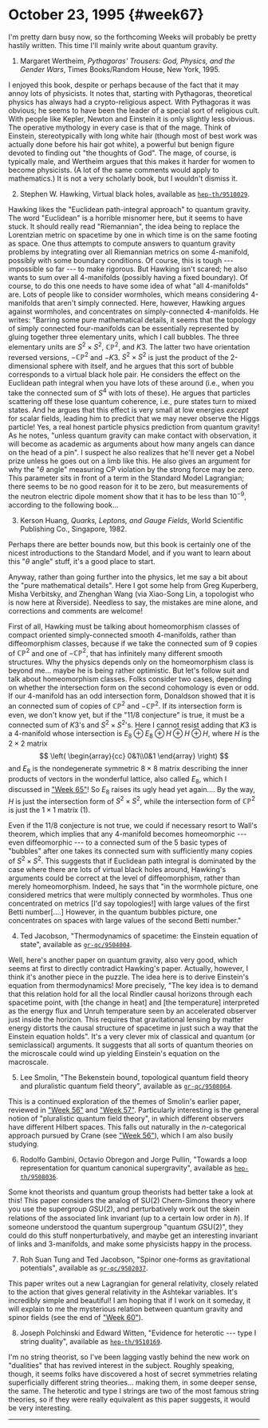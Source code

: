 # October 23, 1995 {#week67}

I'm pretty darn busy now, so the forthcoming Weeks will probably be
pretty hastily written. This time I'll mainly write about quantum
gravity.

1) Margaret Wertheim, _Pythagoras' Trousers: God, Physics, and the Gender Wars_, Times Books/Random House, New York, 1995.

I enjoyed this book, despite or perhaps because of the fact that it may
annoy lots of physicists. It notes that, starting with Pythagoras,
theoretical physics has always had a crypto-religious aspect. With
Pythagoras it was obvious; he seems to have been the leader of a special
sort of religious cult. With people like Kepler, Newton and Einstein it
is only slightly less obvious. The operative mythology in every case is
that of the mage. Think of Einstein, stereotypically with long white
hair (though most of best work was actually done before his hair got
white), a powerful but benign figure devoted to finding out "the
thoughts of God". The mage, of course, is typically male, and Wertheim
argues that this makes it harder for women to become physicists. (A lot
of the same comments would apply to mathematics.) It is not a very
scholarly book, but I wouldn't dismiss it.

2) Stephen W. Hawking, Virtual black holes, available as [`hep-th/9510029`](http://xxx.lanl.gov/abs/hep-th/9510029).

Hawking likes the "Euclidean path-integral approach" to quantum
gravity. The word "Euclidean" is a horrible misnomer here, but it
seems to have stuck. It should really read "Riemannian", the idea
being to replace the Lorentzian metric on spacetime by one in which time
is on the same footing as space. One thus attempts to compute answers to
quantum gravity problems by integrating over all Riemannian metrics on
some 4-manifold, possibly with some boundary conditions. Of course, this
is tough --- impossible so far --- to make rigorous. But Hawking isn't
scared; he also wants to sum over all 4-manifolds (possibly having a
fixed boundary). Of course, to do this one needs to have some idea of
what "all 4-manifolds" are. Lots of people like to consider wormholes,
which means considering 4-manifolds that aren't simply connected. Here,
however, Hawking argues against wormholes, and concentrates on
simply-connected 4-manifolds. He writes: "Barring some pure
mathematical details, it seems that the topology of simply connected
four-manifolds can be essentially represented by gluing together three
elementary units, which I call bubbles. The three elementary units are
$S^2 \times S^2$, $\mathbb{CP}^2$, and $K3$. The latter two have orientation reversed
versions, $-\mathbb{CP}^2$ and $-K3$. $S^2 \times S^2$ is just the product of the
2-dimensional sphere with itself, and he argues that this sort of bubble
corresponds to a virtual black hole pair. He considers the effect on the
Euclidean path integral when you have lots of these around (i.e., when
you take the connected sum of $S^4$ with lots of these). He argues that
particles scattering off these lose quantum coherence, i.e., pure states
turn to mixed states. And he argues that this effect is very small at
low energies *except* for scalar fields, leading him to predict that we
may never observe the Higgs particle! Yes, a real honest particle
physics prediction from quantum gravity! As he notes, "unless quantum
gravity can make contact with observation, it will become as academic as
arguments about how many angels can dance on the head of a pin". I
suspect he also realizes that he'll never get a Nobel prize unless he
goes out on a limb like this. He also gives
an argument for why the "$\theta$ angle" measuring CP violation by the strong
force may be zero. This parameter sits in front of a term in the
Standard Model Lagrangian; there seems to be no good reason for it to be
zero, but measurements of the neutron electric dipole moment show that
it has to be less than $10^{-9}$, according to the following book...

3) Kerson Huang, _Quarks, Leptons, and Gauge Fields_, World Scientific Publishing Co., Singapore, 1982.

Perhaps there are better bounds now, but this book is certainly one of
the nicest introductions to the Standard Model, and if you want to learn
about this "$\theta$ angle" stuff, it's a good place to start.

Anyway, rather than going further into the physics, let me say a bit
about the "pure mathematical details". Here I got some help from Greg
Kuperberg, Misha Verbitsky, and Zhenghan Wang (via Xiao-Song Lin, a
topologist who is now here at Riverside). Needless to say, the mistakes
are mine alone, and corrections and comments are welcome!

First of all, Hawking must be talking about homeomorphism classes of
compact oriented simply-connected smooth 4-manifolds, rather than
diffeomorphism classes, because if we take the connected sum of 9 copies
of $\mathbb{CP}^2$ and one of $-\mathbb{CP}^2$, that has infinitely many different smooth
structures. Why the physics depends only on the homeomorphism class is
beyond me... maybe he is being rather optimistic. But let's follow
suit and talk about homeomorphism classes. Folks consider two cases,
depending on whether the intersection form on the second cohomology is
even or odd. If our 4-manifold has an odd intersection form, Donaldson
showed that it is an connected sum of copies of $\mathbb{CP}^2$ and $-\mathbb{CP}^2$. If its
intersection form is even, we don't know yet, but if the "11/8
conjecture" is true, it must be a connected sum of $K3$'s and $S^2 \times S^2$'s.
Here I cannot resist adding that $K3$ is a 4-manifold whose
intersection is $E_8 \oplus E_8 \oplus H \oplus H \oplus H$, where $H$ is the $2\times2$ matrix
$$
  \left(
    \begin{array}{cc}
      0&1\\0&1
    \end{array}
  \right)
$$
and $E_8$ is the nondegenerate symmetric $8\times8$ matrix describing the inner
products of vectors in the wonderful lattice, also called $E_8$, which I
discussed in ["Week 65"](#week65)! So $E_8$ raises its ugly head yet
again.... By the way, $H$ is just the intersection form of $S^2 \times S^2$,
while the intersection form of $\mathbb{CP}^2$ is just the $1\times1$ matrix $(1)$.

Even if the 11/8 conjecture is not true, we could if necessary resort to
Wall's theorem, which implies that any 4-manifold becomes homeomorphic
--- even diffeomorphic --- to a connected sum of the 5 basic types of
"bubbles" after one takes its connected sum with sufficiently many
copies of $S^2 \times S^2$. This suggests that if Euclidean path integral is
dominated by the case where there are lots of virtual black holes
around, Hawking's arguments could be correct at the level of
diffeomorphism, rather than merely homeomorphism. Indeed, he says that
"in the wormhole picture, one considered metrics that were multiply
connected by wormholes. Thus one concentrated on metrics \[I'd say
topologies!\] with large values of the first Betti number\[....\]
However, in the quantum bubbles picture, one concentrates on spaces with
large values of the second Betti number."

4) Ted Jacobson, "Thermodynamics of spacetime: the Einstein equation of state", available as [`gr-qc/9504004`](http://xxx.lanl.gov/abs/gr-qc/9504004).

Well, here's another paper on quantum gravity, also very good, which
seems at first to directly contradict Hawking's paper. Actually,
however, I think it's another piece in the puzzle. The idea here is to
derive Einstein's equation from thermodynamics! More precisely, "The
key idea is to demand that this relation hold for all the local Rindler
causal horizons through each spacetime point, with \[the change in
heat\] and \[the temperature\] interpreted as the energy flux and Unruh
temperature seen by an accelerated observer just inside the horizon.
This requires that gravitational lensing by matter energy distorts the
causal structure of spacetime in just such a way that the Einstein
equation holds". It's a very clever mix of classical and quantum (or
semiclassical) arguments. It suggests that all sorts of quantum theories
on the microscale could wind up yielding Einstein's equation on the
macroscale.

5) Lee Smolin, "The Bekenstein bound, topological quantum field theory and pluralistic quantum field theory", available as [`gr-qc/9508064`](http://xxx.lanl.gov/abs/gr-qc/9508064).

This is a continued exploration of the themes of Smolin's earlier
paper, reviewed in ["Week 56"](#week56) and
["Week 57"](#week57). Particularly interesting is the general
notion of "pluralistic quantum field theory", in which different
observers have different Hilbert spaces. This falls out naturally in the
$n$-categorical approach pursued by Crane (see ["Week 56"](#week56)),
which I am also busily studying.

6) Rodolfo Gambini, Octavio Obregon and Jorge Pullin, "Towards a loop representation for quantum canonical supergravity", available as [`hep-th/9508036`](http://xxx.lanl.gov/abs/hep-th/9508036).

Some knot theorists and quantum group theorists had better take a look
at this! This paper considers the analog of $\mathrm{SU}(2)$ Chern-Simons theory
where you use the supergroup $G\mathrm{SU}(2)$, and perturbatively work out the
skein relations of the associated link invariant (up to a certain low
order in $\hbar$). If someone understood the quantum supergroup "quantum
$G\mathrm{SU}(2)$", they could do this stuff nonperturbatively, and maybe get an
interesting invariant of links and 3-manifolds, and make some physicists
happy in the process.

7) Roh Suan Tung and Ted Jacobson, "Spinor one-forms as gravitational potentials", available as [`gr-qc/9502037`](http://xxx.lanl.gov/abs/gr-qc/9502037).

This paper writes out a new Lagrangian for general relativity, closely
related to the action that gives general relativity in the Ashtekar
variables. It's incredibly simple and beautiful! I am hoping that if I
work on it someday, it will explain to me the mysterious relation
between quantum gravity and spinor fields (see the end of
["Week 60"](#week60)).

8) Joseph Polchinski and Edward Witten, "Evidence for heterotic --- type I string duality", available as [`hep-th/9510169`](http://xxx.lanl.gov/abs/hep-th/9510169).

I'm no string theorist, so I've been lagging vastly behind the new
work on "dualities" that has revived interest in the subject. Roughly
speaking, though, it seems folks have discovered a host of secret
symmetries relating superficially different string theories... making
them, in some deeper sense, the same. The heterotic and type I strings
are two of the most famous string theories, so if they were really
equivalent as this paper suggests, it would be very interesting.

------------------------------------------------------------------------

